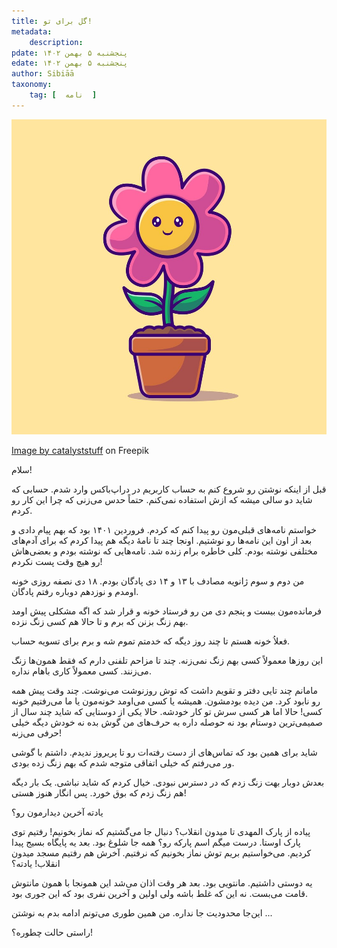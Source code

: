 ```yaml
---
title: گل برای تو!
metadata: 
    description: 
pdate: پنجشنبه ۵ بهمن ۱۴۰۲
edate: پنجشنبه ۵ بهمن ۱۴۰۲    
author: Sibiāā
taxonomy:
    tag: [  نامه  ]
---
```

![ گل برای تو ](cute-flower-pot-cartoon-vector-icon-illustration-nature-object-icon-concept-isolated-flat-vector_138676-9485.jpg?classes=center)
<div class="align-center">
<a href="https://www.freepik.com/free-vector/cute-flower-pot-cartoon-vector-icon-illustration-nature-object-icon-concept-isolated-flat-vector_65309436.htm#query=a%20flower&position=15&from_view=search&track=ais&uuid=098bd04d-5b1d-4a7d-937c-feeb30e0fa74">Image by catalyststuff</a> on Freepik
</div>

سلام!

قبل از اینکه نوشتن رو شروع کنم به حساب کاربریم در دراپ‌باکس وارد شدم. حسابی که شاید دو سالی میشه که ازش استفاده نمی‌کنم. حتماً حدس می‌زنی که چرا این کار رو کردم. 

خواستم نامه‌های قبلی‌مون رو پیدا کنم که کردم. فروردین ۱۴۰۱ بود که بهم پیام دادی و بعد از اون این نامه‌ها رو نوشتیم. اونجا چند تا نامهٔ دیگه هم پیدا کردم که برای آدم‌های مختلفی نوشته بودم. کلی خاطره برام زنده شد. نامه‌هایی که نوشته بودم و بعضی‌هاش رو هیچ وقت پست نکردم!

من دوم و سوم ژانویه مصادف با ۱۳ و ۱۴ دی پادگان بودم. ۱۸ دی نصفه روزی خونه اومدم و نوزدهم دوباره رفتم پادگان. 

فرمانده‌مون بیست و پنجم دی من رو فرستاد خونه و قرار شد که اگه مشکلی پیش اومد بهم زنگ بزنن که برم و تا حالا هم کسی زنگ نزده.

فعلاُ خونه هستم تا چند روز دیگه که خدمتم تموم شه و برم برای تسویه حساب.

این روزها معمولاً کسی بهم زنگ نمی‌زنه. چند تا مزاحم تلفنی دارم که فقط همون‌ها زنگ می‌زنند. کسی معمولاً کاری باهام نداره. 

مامانم چند تایی دفتر و تقویم داشت که توش روزنوشت می‌نوشت. چند وقت پیش همه رو نابود کرد. من دیده بودمشون. همیشه یا کسی می‌اومد خونه‌مون یا ما می‌رفتیم خونه کسی! حالا اما هر کسی سرش تو کار خودشه. حالا یکی از دوستایی که شاید چند سال از صمیمی‌ترین دوستام بود نه حوصله داره به حرف‌های من گوش بده نه خودش دیگه خیلی حرفی می‌زنه! 

شاید برای همین بود که تماس‌های از دست رفته‌ات رو تا پریروز ندیدم. داشتم با گوشی ور می‌رفتم که خیلی اتفاقی متوجه شدم که بهم زنگ زده بودی.

بعدش دوبار بهت زنگ زدم که در دسترس نبودی. خیال کردم که شاید نباشی. یک بار دیگه هم زنگ زدم که بوق خورد. پس انگار هنوز هستی!

یادته آخرین دیدارمون رو؟

پیاده از پارک المهدی تا میدون انقلاب؟ دنبال جا می‌گشتیم که نماز بخونیم! رفتیم توی پارک اوستا. درست میگم اسم پارکه رو؟ همه جا شلوغ بود. بعد یه پایگاه بسیج پیدا کردیم. می‌خواستیم بریم توش نماز بخونیم که نرفتیم. آخرش هم رفتیم مسجد میدون انقلاب! یادته؟

یه دوستی داشتیم. مانتویی بود. بعد هر وقت اذان می‌شد این همونجا با همون مانتوش قامت می‌بست. نه این که غلط باشه ولی اولین و آخرین نفری بود که این جوری بود.

این‌جا محدودیت جا نداره. من همین طوری می‌تونم ادامه بدم به نوشتن ...

راستی حالت چطوره؟!


